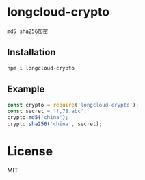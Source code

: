 # longcloud-crypto
```
md5 sha256加密
```

## Installation
```
npm i longcloud-crypto
```

## Example
```javascript
const crypto = require('longcloud-crypto');
const secret = '!,78.abc';
crypto.md5('china');
crypto.sha256('china', secret);
```

# License
  MIT 
